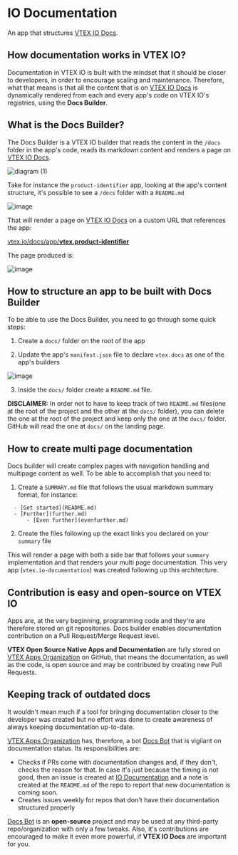 # IO Documentation

An app that structures [VTEX IO Docs](https://vtex.io/docs).

## How documentation works in VTEX IO?

Documentation in VTEX IO is built with the mindset that it should be closer to developers, in order to encourage scaling and maintenance. Therefore, what that means is that all the content that is on [VTEX IO Docs](https://vtex.io/docs) is dynamically rendered from each and every app's code on VTEX IO's registries, using the **Docs Builder**. 

## What is the Docs Builder?

The Docs Builder is a VTEX IO builder that reads the content in the `/docs` folder in the app's code, reads its markdown content and renders a page on [VTEX IO Docs](https://vtex.io/docs).

![diagram (1)](https://user-images.githubusercontent.com/18701182/64049859-9fc5bc80-cb4c-11e9-8072-4200ead73e9a.png)

Take for instance the `product-identifier` app, looking at the app's content structure, it's possible to see a `/docs` folder with a `README.md` 

![image](https://user-images.githubusercontent.com/18701182/64050596-f2a07380-cb4e-11e9-8ad2-69cc7cd850ff.png)

That will render a page on [VTEX IO Docs](https://vtex.io/docs) on a custom URL that references the app: 

[vtex.io/docs/app/**vtex.product-identifier**](https://vtex.io/docs/app/vtex.product-identifier)

The page produced is:

![image](https://user-images.githubusercontent.com/18701182/64051239-d00f5a00-cb50-11e9-93d1-29974d9803a4.png)

## How to structure an app to be built with Docs Builder

To be able to use the Docs Builder, you need to go through some quick steps:

1. Create a `docs/` folder on the root of the app

2. Update the app's `manifest.json` file to declare `vtex.docs` as one of the app's builders

![image](https://user-images.githubusercontent.com/18701182/64052096-a99eee00-cb53-11e9-8d69-925a451231ab.png)

3. Inside the `docs/` folder create a `README.md` file.

**DISCLAIMER:** In order not to have to keep track of two `README.md` files(one at the root of the project and the other at the `docs/` folder), you can delete the one at the root of the project and keep only the one at the `docs/` folder. GitHub will read the one at `docs/` on the landing page.

## How to create multi page documentation
 
Docs builder will create complex pages with navigation handling and multipage content as well. To be able to accomplish that you need to: 

1. Create a `SUMMARY.md` file that follows the usual markdown summary format, for instance:
 
```
  - [Get started](README.md)
  - [Further](further.md)
      - [Even further](evenfurther.md)
```

2. Create the files following up the exact links you declared on your `summary` file

This will render a page with both a side bar that follows your `summary` implementation and that renders your multi page documentation. This very app (`vtex.io-documentation`) was created following up this architecture. 

## Contribution is easy and open-source on VTEX IO

Apps are, at the very beginning, programming code and they're are therefore stored on git repositories. Docs builder enables documentation contribution on a Pull Request/Merge Request level. 

**VTEX Open Source Native Apps and Documentation** are fully stored on [VTEX Apps Organization](https://github.com/vtex-apps) on GitHub, that means the documentation, as well as the code, is open source and may be contributed by creating new Pull Requests. 


## Keeping track of outdated docs

It wouldn't mean much if a tool for bringing documentation closer to the developer was created but no effort was done to create awareness of always keeping documentation up-to-date.

[VTEX Apps Organization](https://github.com/vtex-apps)  has, therefore, a bot [Docs Bot](https://github.com/vtex-apps/docs-bot) that is vigilant on documentation status. Its responsibilities are:

- Checks if PRs come with documentation changes and, if they don't, checks the reason for that. In case it's just because the timing is not good, then an issue is created at [IO Documentation](https://github.com/vtex-apps/io-documentation) and a note is created at the `README.md` of the repo to report that new documentation is coming soon.
- Creates issues weekly for repos that don't have their documentation structured properly

[Docs Bot](https://github.com/vtex-apps/docs-bot) is an **open-source** project and may be used at any third-party repo/organization with only a few tweaks. Also, it's contributions are encouraged to make it even more powerful, if **VTEX IO Docs** are important for you.

